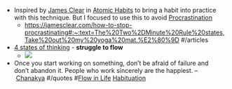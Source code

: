 - Inspired by [James Clear]() in [Atomic Habits]() to bring a habit into practice with this technique. But I focused to use this to avoid [Procrastination]()
    - https://jamesclear.com/how-to-stop-procrastinating#:~:text=The%20Two%2DMinute%20Rule%20states,Take%20out%20my%20yoga%20mat.%E2%80%9D #/articles
- [4 states of thinking]() - **struggle to flow**
    - ![](https://firebasestorage.googleapis.com/v0/b/firescript-577a2.appspot.com/o/imgs%2Fapp%2Fsakthi%2F8Tx0zd3xhA.jpg?alt=media&token=d6e4ee7f-5262-467c-8f64-6801408e87dd)
- Once you start working on something, don’t be afraid of failure and don’t abandon it. People who work sincerely are the happiest. – [Chanakya]() #/quotes #[Flow in Life]() [Habituation]() 
